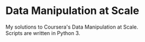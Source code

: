 # Data Manipulation at Scale
My solutions to Coursera's Data Manipulation at Scale.  
Scripts are written in Python 3.
